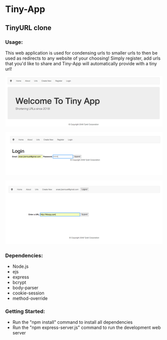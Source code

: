 # Tiny-App

## TinyURL clone
### Usage:
This web application is used for condensing urls to smaller urls to then be used as redirects to any website of your choosing! Simply register, add urls that you'd like to share and Tiny-App will automatically provide with a tiny url!

!["Screenshot of Home Page"](https://github.com/AnaelBerrouet/Tiny-App/blob/master/homepage.png)

!["Screenshot of Login Page"](https://github.com/AnaelBerrouet/Tiny-App/blob/master/login.png)

!["Screenshot of New Url Page"](https://github.com/AnaelBerrouet/Tiny-App/blob/master/new-url.png)

### Dependencies:
  - Node.js
  - ejs
  - express
  - bcrypt
  - body-parser
  - cookie-session
  - method-override

### Getting Started:
  * Run the "npm install" command to install all dependencies
  * Run the "npm express-server.js" command to run the development web server

